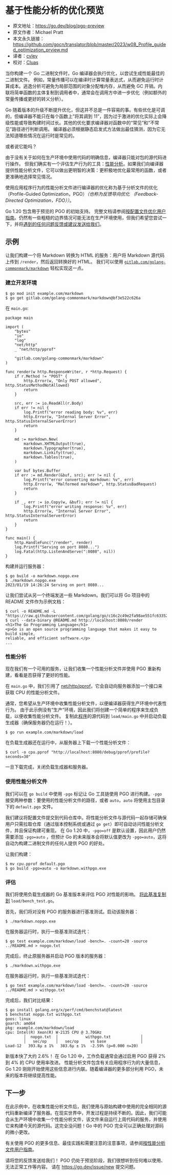 # 基于性能分析的优化预览

- 原文地址：https://go.dev/blog/pgo-preview
- 原文作者：Michael Pratt
- 本文永久链接：https://github.com/gocn/translator/blob/master/2023/w08_Profile_guided_optimization_prview.md
- 译者：[cvley](https://github.com/cvley)
- 校对：[Cluas](https://github.com/Cluas)


当你构建一个 Go 二进制文件时，Go 编译器会执行优化，以尝试生成性能最佳的二进制文件。 例如，常量传播可以在编译时计算常量表达式，从而避免运行时计算成本。逃逸分析可避免为局部范围的对象分配堆内存，从而避免 GC 开销。内联将简单函数的主体复制到调用者中，通常会在调用方中进一步优化（例如额外的常量传播或更好的转义分析）。

Go 随着版本的升级不断提升优化，但这并不总是一件容易的事。有些优化是可调的，但编译器不能只在每个函数上”将其调到 11”，因为过于激进的优化实际上会降级性能或导致构建时间过长。其他的优化要求编译器对函数中的“常见”和“不常见”路径进行判断调用。 编译器必须根据静态启发式方法做出最佳猜测，因为它无法知道哪些情况在运行时是常见的。

或者说它能吗？

由于没有关于如何在生产环境中使用代码的明确信息，编译器只能对包的源代码进行操作。 但我们确实有一个评估生产行为的工具：[性能分析](https://go.dev/doc/diagnostics#profiling)。如果我们向编译器提供性能分析文件，它可以做出更明智的决策：更积极地优化最常用的函数，或者更准确地选择常见情况。

使用应用程序行为的性能分析文件进行编译器的优化称为基于分析文件的优化 （Profile-Guided Optimization，PGO）_（也称为反馈导向优化 （Feedback-Directed Optimization，FDO））_。

Go 1.20 包含用于预览的 PGO 的初始支持。 完整文档请参阅[按配置文件优化用户指南](https://go.dev/doc/pgo)。仍然有一些粗糙的边界情况可能无法在生产环境使用，但我们希望您尝试一下，并将[遇到的任何问题反馈或建议发送给我们](https://go.dev/issue/new)。

## 示例

让我们构建一个将 Markdown 转换为 HTML 的服务：用户将 Markdown 源代码上传到 `/render`，然后返回转换好的 HTML。 我们可以使用 [`gitlab.com/golang-commonmark/markdown`](https://pkg.go.dev/gitlab.com/golang-commonmark/markdown) 轻松实现这一点。

### 建立开发环境

```plain
$ go mod init example.com/markdown
$ go get gitlab.com/golang-commonmark/markdown@bf3e522c626a
```

在 `main.go`:

```plain
package main

import (
    "bytes"
    "io"
    "log"
    "net/http"
    _ "net/http/pprof"

    "gitlab.com/golang-commonmark/markdown"
)

func render(w http.ResponseWriter, r *http.Request) {
    if r.Method != "POST" {
        http.Error(w, "Only POST allowed", http.StatusMethodNotAllowed)
        return
    }

    src, err := io.ReadAll(r.Body)
    if err != nil {
        log.Printf("error reading body: %v", err)
        http.Error(w, "Internal Server Error", http.StatusInternalServerError)
        return
    }

    md := markdown.New(
        markdown.XHTMLOutput(true),
        markdown.Typographer(true),
        markdown.Linkify(true),
        markdown.Tables(true),
    )

    var buf bytes.Buffer
    if err := md.Render(&buf, src); err != nil {
        log.Printf("error converting markdown: %v", err)
        http.Error(w, "Malformed markdown", http.StatusBadRequest)
        return
    }

    if _, err := io.Copy(w, &buf); err != nil {
        log.Printf("error writing response: %v", err)
        http.Error(w, "Internal Server Error", http.StatusInternalServerError)
        return
    }
}

func main() {
    http.HandleFunc("/render", render)
    log.Printf("Serving on port 8080...")
    log.Fatal(http.ListenAndServe(":8080", nil))
}

```

构建并运行服务器：

```plain
$ go build -o markdown.nopgo.exe
$ ./markdown.nopgo.exe
2023/01/19 14:26:24 Serving on port 8080...
```

让我们尝试从另一个终端发送一些 Markdown。我们可以将 Go 项目中的 README 文件作为示例文档：

```plain
$ curl -o README.md -L "https://raw.githubusercontent.com/golang/go/c16c2c49e2fa98ae551fc6335215fadd62d33542/README.md"
$ curl --data-binary @README.md http://localhost:8080/render
<h1>The Go Programming Language</h1>
<p>Go is an open source programming language that makes it easy to build simple,
reliable, and efficient software.</p>
...
```

### 性能分析

现在我们有一个可用的服务，让我们收集一个性能分析文件并使用 PGO 重新构建，看看是否获得了更好的性能。

在 `main.go` 中，我们引用了 [net/http/pprof](https://pkg.go.dev/net/http/pprof)，它会自动向服务器添加一个接口来获取 CPU 的性能分析文件。

通常，您希望从生产环境中收集性能分析文件，以便编译器获得生产环境中代表性行为。 由于此示例没有“生产”环境，因此我们将创建一个简单的程序来生成负载，以便收集性能分析文件。 复制此[程序](https://go.dev/play/p/yYH0kfsZcpL)的源代码到 `load/main.go` 中并启动负载生成器（确保服务器仍在运行！）。

```plain
$ go run example.com/markdown/load
```

在负载生成器还在运行中，从服务器上下载一个性能分析文件：

```plain
$ curl -o cpu.pprof "http://localhost:8080/debug/pprof/profile?seconds=30"
```

一旦下载完成，关闭负载生成器和服务器。

### 使用性能分析文件

我们可以在 `go build` 中使用 `-pgo` 标记让 Go 工具链使用 PGO 进行构建。`-pgo` 接受两种参数：要使用的性能分析文件的路径，或者 `auto`，`auto` 将使用主包目录下的 `default.pgo` 文件。

我们建议将配置文件提交到代码仓库中。将性能分析文件与源代码一起存储可确保用户只需拉取仓库（通过版本控制系统或通过 `go get`）即可自动访问性能分析文件，并且保证构建可重现。 在 Go 1.20 中，`-pgo=off` 是默认设置，因此用户仍然需要添加 `-pgo=auto` ，但预计 Go 的未来版本会将默认值更改为 `-pgo=auto`，这将自动为构建二进制文件的任何人提供 PGO 的好处。

让我们构建：

```plain
$ mv cpu.pprof default.pgo
$ go build -pgo=auto -o markdown.withpgo.exe
```

### 评估

我们将使用负载生成器的 Go 基准版本来评估 PGO 对性能的影响。 [将此基准复制到](https://go.dev/play/p/6FnQmHfRjbh) `load/bench_test.go`。

首先，我们将对没有 PGO 的服务器进行基准测试。启动该服务器：

```plain
$ ./markdown.nopgo.exe
```

在服务器运行时，执行一些基准测试迭代：

```plain
$ go test example.com/markdown/load -bench=. -count=20 -source ../README.md > nopgo.txt
```

完成后，终止原服务器并启动 PGO 版本的服务器：

```plain
$ ./markdown.withpgo.exe
```

在服务器运行时，执行一些基准测试迭代：

```plain
$ go test example.com/markdown/load -bench=. -count=20 -source ../README.md > withpgo.txt
```

完成后，我们对比结果：

```plain
$ go install golang.org/x/perf/cmd/benchstat@latest
$ benchstat nopgo.txt withpgo.txt
goos: linux
goarch: amd64
pkg: example.com/markdown/load
cpu: Intel(R) Xeon(R) W-2135 CPU @ 3.70GHz
        │  nopgo.txt  │            withpgo.txt             │
        │   sec/op    │   sec/op     vs base               │
Load-12   393.8µ ± 1%   383.6µ ± 1%  -2.59% (p=0.000 n=20)
```

新版本快了大约 2.6%！ 在 Go 1.20 中，工作负载通常会通过启用 PGO 获得 2% 到 4% 的 CPU 使用率改进。 性能分析文件包含有关应用程序行为的大量信息，Go 1.20 刚刚开始使用这些信息进行内联。随着编译器的更多部分利用 PGO，未来的版本将继续提高性能。

## 下一步

在此示例中，在收集性能分析文件后，我们使用与原始构建中使用的完全相同的源代码重新编译了服务器。在现实世界中，开发过程是持续不断的。因此，我们可能会从生产环境中收集一个性能分析文件，该文件来自运行上周代码的服务，并使用它来构建今天的源代码。这完全没问题！Go 中的 PGO 完全可以正确处理对源码的微小更改。

有关使用 PGO 的更多信息、最佳实践和需要注意的注意事项，请参阅[按性能分析文件用户指南](https://go.dev/doc/pgo)。

请将您的反馈发送给我们！ PGO 仍处于预览阶段，我们很想听到任何难以使用、无法正常工作等内容。 请在 <https://go.dev/issue/new> 提交问题。
